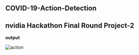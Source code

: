 ## COVID-19-Action-Detection

## nvidia Hackathon Final Round Project-2

**output**

![action](https://user-images.githubusercontent.com/52413661/176012482-01dc41ed-26fe-44ee-bd9f-e523b27e6539.gif)




